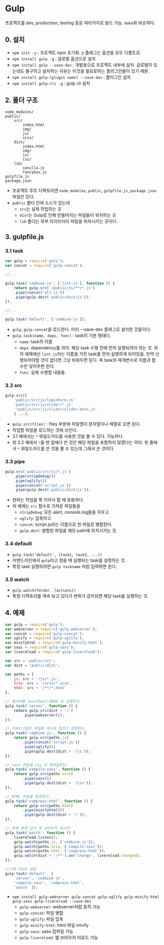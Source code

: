 # Gulp

프로젝트를 dev, production, testing 등등 여러가지로 빌드 가능. `make`와 비슷하다.

## 0. 설치

- `npm init -y` : 프로젝트 npm 초기화. y 플래그는 옵션을 모두 디폴트로.
- `npm install gulp -g` : 글로벌 옵션으로 설치
- `npm install gulp --save-dev` : 개발용으로 프로젝트 내부에 설치. 글로벌이 있는데도 불구하고 설치하는 이유는 이것을 필요로하는 플러그인들이 있기 때문.
- `npm install gulp-[plugin name] --save-dev` : 플러그인 설치
- `npm install gulp-cli -g` : gulp cli 설치

## 2. 폴더 구조

```
node_modules/
public/
    src/
        index.html
        img/
        js/
        scss/
    dist/
        index.html
        img/
        js/
        css/
    lib/
        vanilla.js
        fancybox.js
gulpfile.js
package.json
```

- 프로젝트 루트 디렉토리엔 `node_modules`, `public`, `gulpfile.js`, `package.json` 파일만 있다.
- `public` 폴더 안에 소스가 있는데
    + `src`는 실제 작업하는 곳
    + `dist`는 Gulp로 인해 만들어지는 파일들이 위치하는 곳
    + `lib` 폴더는 외부 라이브러리 파일을 위치시키는 곳이다.

## 3. gulpfile.js

### 3.1 task

```js
var gulp = require('gulp');
var concat = require('gulp-concat');

//...

gulp.task('combine-js', ['lint-js'], function () {
    return gulp.src('/public/js/**/*.js')
    .pipe(concat('all.js'))
    .pipe(gulp.dest('public/dist/js'));
});

//... 

gulp.task('default', ['combine-js']);
```

- `gulp`, `gulp-concat`을 로드한다. 미리 --save-dev 플래그로 설치한 것들이다.
- `gulp.task(name, deps, func)` : task의 기본 형태다.
    + `name`: task의 이름
    + `deps`: dependency를 의미. 해당 task 수행 전에 먼저 실행되어야 하는 것. 위의 예제에선 `lint-js`라는 이름을 가진 task를 먼저 실행하게 되어있음. 만약 선행되어야할 것이 없다면 그냥 비워두면 된다. 즉 task의 매개변수로 이름과 함수만 넣어주면 된다.
    + `func`: 실제 수행할 내용들.

### 3.2 src

```js
gulp.src([
    'public/src/js/loginForm.js'
    'public/src/js/slider/*.js'
    '!public/src/js/slider/slider-beta.js'
    ] ...);
```

- `gulp.src(files)` : files 부분에 파일명이 문자열이나 배열로 오면 된다.
- 작업할 파일을 로드하는 것에 쓰인다.
- 3.1 예에서는 `*` 와일드카드를 사용한 것을 볼 수 있다. 가능하다.
- 위 3.2 예에서 `!`를 맨 앞에다 쓴 것은 해당 파일을 포함하지 않겠다는 의미. 윗 줄에서 `*` 와일드카드를 쓴 것을 볼 수 있는데 그래서 쓴 것이다.

### 3.3 pipe

```js
gulp.src('public/src/js/*.js')
    .pipe(stripDebug())
    .pipe(uglify())
    .pipe(concat('script.js'))
    .pipe(gulp.dest('public/dist/js'));
```

- 원하는 작업을 쭉 이어서 할 때 유용하다.
- 위 예제는 `src` 함수로 가져온 파일들을
    + `stripDebug`: 모든 alert, console.log들을 지우고
    + `uglify`: 압축하고
    + `concat`: script.js라는 이름으로 한 파일로 병합한다.
    + `gulp.dest`: 병합된 파일을 해당 path에 위치시키는 것.

### 3.4 default

- `gulp.task('default', [task1, task2, ...])`
- 커맨드라인에서 `gulp`라고 쳤을 때 실행되는 task를 설정하는 것.
- 특정 task 실행하려면 `gulp taskname` 처럼 입력하면 된다.

### 3.5 watch

- `gulp.watch(folder, [actions])`
- 특정 디렉토리를 계속 보고 있다가 변화가 감지되면 해당 task를 실행하는 것.

## 4. 예제

```js
var gulp = require('gulp');
var webserver = require('gulp-webserver');
var concat = require('gulp-concat');
var uglify = require('gulp-uglify');
var minifyhtml = require('gulp-minify-html');
var sass = require('gulp-sass');
var livereload = require('gulp-livereload');

var src = 'public/src';
var dist = 'public/dist';

var paths = {
    js: src + '/js/*.js',
    scss: src + '/scss/*.scss',
    html: src + '/**/*.html'
};

// 웹서버를 localhost:8000 로 실행한다.
gulp.task('server', function () {
    return gulp.src(dist + '/')
        .pipe(webserver());
});

// 자바스크립트 파일을 하나로 합치고 압축한다.
gulp.task('combine-js', function () {
    return gulp.src(paths.js)
        .pipe(concat('script.js'))
        .pipe(uglify())
        .pipe(gulp.dest(dist + '/js'));
});

// sass 파일을 css 로 컴파일한다.
gulp.task('compile-sass', function () {
    return gulp.src(paths.scss)
        .pipe(sass())
        .pipe(gulp.dest(dist + '/css'));
});

// HTML 파일을 압축한다.
gulp.task('compress-html', function () {
    return gulp.src(paths.html)
        .pipe(minifyhtml())
        .pipe(gulp.dest(dist + '/'));
});

// 파일 변경 감지 및 브라우저 재시작
gulp.task('watch', function () {
    livereload.listen();
    gulp.watch(paths.js, ['combine-js']);
    gulp.watch(paths.scss, ['compile-sass']);
    gulp.watch(paths.html, ['compress-html']);
    gulp.watch(dist + '/**').on('change', livereload.changed);
});

//기본 task 설정
gulp.task('default', [
    'server', 'combine-js', 
    'compile-sass', 'compress-html', 
    'watch' ]);
```

- `npm install gulp-webserver gulp-concat gulp-uglify gulp-minify-html gulp-sass gulp-livereload --save-dev`
    + `gulp-webserver`: webserver처럼 동작 가능
    + `gulp-concat`: 파일 병합
    + `gulp-uglify`: 파일 압축
    + `gulp-minify-html`: html 파일 minify
    + `gulp-sass`: sass 컴파일 가능
    + `gulp-livereload`: 웹 브라우저 리로드 가능
